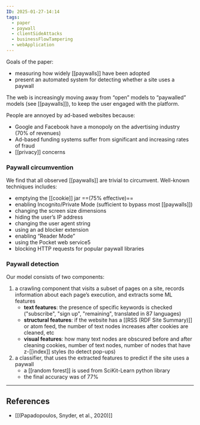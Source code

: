 ```yaml
---
ID: 2025-01-27-14:14
tags:
  - paper
  - paywall
  - clientSideAttacks
  - businessFlowTampering
  - webApplication
---
```

Goals of the paper:
- measuring how widely [[paywalls]] have been adopted
- present an automated system for detecting whether a site uses a paywall

The web is increasingly moving away from “open” models to “paywalled” models (see [[paywalls]]), to keep the user engaged with the platform.

People are annoyed by ad-based websites because:
- Google and Facebook have a monopoly on the advertising industry (70% of revenues)
- Ad-based funding systems suffer from significant and increasing rates of fraud
- [[privacy]] concerns

### Paywall circumvention

We find that all observed [[paywalls]] are trivial to circumvent. Well-known techniques includes:
- emptying the [[cookie]] jar ==(75% effective)==
- enabling Incognito/Private Mode (sufficient to bypass most [[paywalls]])
- changing the screen size dimensions
- hiding the user’s IP address
- changing the user agent string
- using an ad blocker extension
- enabling “Reader Mode”
- using the Pocket web service5
- blocking HTTP requests for popular paywall libraries

### Paywall detection

Our model consists of two components:
1. a crawling component that visits a subset of pages on a site, records information about each page’s execution, and extracts some ML features
	- **text features**: the presence of specific keywords is checked ("subscribe", "sign up", "remaining", translated in 87 languages)
	- **structural features**: if the website has a [[RSS (RDF Site Summary)]] or atom feed, the number of text nodes increases after cookies are cleaned, etc
	- **visual features**: how many text nodes are obscured before and after cleaning cookies, number of text nodes, number of nodes that have z-[[index]] styles (to detect pop-ups)
2. a classifier, that uses the extracted features to predict if the site uses a paywall
	- a [[random forest]] is used from SciKit-Learn python library
	- the final accuracy was of 77%

---
## References
- [[(Papadopoulos, Snyder, et al., 2020)]]